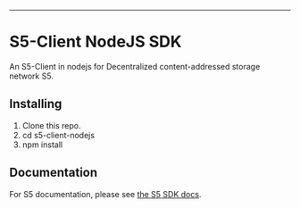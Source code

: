 ---

# S5-Client NodeJS SDK

An S5-Client in nodejs for Decentralized content-addressed storage network S5.

## Installing

1. Clone this repo.
2. cd s5-client-nodejs
3. npm install

## Documentation

For S5 documentation, please see [the S5 SDK docs](https://docs.s5.ninja/).
